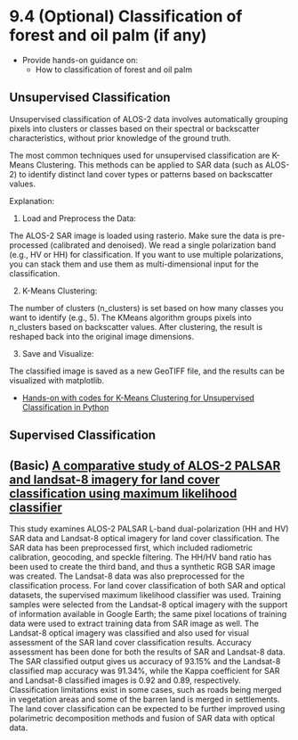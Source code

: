 # 9.4 (Optional) Classification of forest and oil palm (if any)

- Provide hands-on guidance on:
    - How to classification of forest and oil palm

## Unsupervised Classification 

Unsupervised classification of ALOS-2 data involves automatically grouping pixels into clusters or classes based on their spectral or backscatter characteristics, without prior knowledge of the ground truth. 

The most common techniques used for unsupervised classification are K-Means Clustering. This methods can be applied to SAR data (such as ALOS-2) to identify distinct land cover types or patterns based on backscatter values.

Explanation:

1. Load and Preprocess the Data:

The ALOS-2 SAR image is loaded using rasterio. Make sure the data is pre-processed (calibrated and denoised).
We read a single polarization band (e.g., HV or HH) for classification. If you want to use multiple polarizations, you can stack them and use them as multi-dimensional input for the classification.

2. K-Means Clustering:

The number of clusters (n_clusters) is set based on how many classes you want to identify (e.g., 5). The KMeans algorithm groups pixels into n_clusters based on backscatter values.
After clustering, the result is reshaped back into the original image dimensions.

3. Save and Visualize:

The classified image is saved as a new GeoTIFF file, and the results can be visualized with matplotlib.


- [Hands-on with codes for  K-Means Clustering for Unsupervised Classification in Python](code/Unsupervised.ipynb)



## Supervised Classification



## (Basic) [A comparative study of ALOS-2 PALSAR and landsat-8 imagery for land cover classification using maximum likelihood classifier](https://www.sciencedirect.com/science/article/pii/S1110982317301205)
This study examines ALOS-2 PALSAR L-band dual-polarization (HH and HV) SAR data and Landsat-8 optical imagery for land cover classification. The SAR data has been preprocessed first, which included radiometric calibration, geocoding, and speckle filtering. The HH/HV band ratio has been used to create the third band, and thus a synthetic RGB SAR image was created. The Landsat-8 data was also preprocessed for the classification process. For land cover classification of both SAR and optical datasets, the supervised maximum likelihood classifier was used. Training samples were selected from the Landsat-8 optical imagery with the support of information available in Google Earth; the same pixel locations of training data were used to extract training data from SAR image as well. The Landsat-8 optical imagery was classified and also used for visual assessment of the SAR land cover classification results. Accuracy assessment has been done for both the results of SAR and Landsat-8 data. The SAR classified output gives us accuracy of 93.15% and the Landsat-8 classified map accuracy was 91.34%, while the Kappa coefficient for SAR and Landsat-8 classified images is 0.92 and 0.89, respectively. Classification limitations exist in some cases, such as roads being merged in vegetation areas and some of the barren land is merged in settlements. The land cover classification can be expected to be further improved using polarimetric decomposition methods and fusion of SAR data with optical data.

